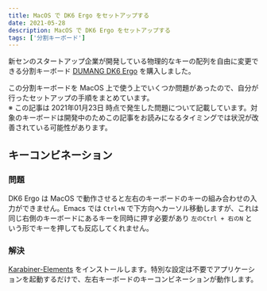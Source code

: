 ```yaml
---
title: MacOS で DK6 Ergo をセットアップする
date: 2021-05-28
description: MacOS で DK6 Ergo をセットアップする
tags: ['分割キーボード']
---
```


新センのスタートアップ企業が開発している物理的なキーの配列を自由に変更できる分割キーボード [DUMANG DK6 Ergo](http://www.beyondq.com/%E8%B6%85%E9%85%B7%E7%A7%91%E6%8A%80-%E6%AF%92%E8%9F%92%E9%94%AE%E7%9B%98-%E6%A8%A1%E5%9D%97%E5%8C%96%E9%94%AE%E7%9B%98-dk6-dumang.html) を購入しました。

この分割キーボードを MacOS 上で使う上でいくつか問題があったので、自分が行ったセットアップの手順をまとめています。  
※ この記事は 2021年01月23日 時点で発生した問題について記載しています。対象のキーボードは開発中のためこの記事をお読みになるタイミングでは状況が改善されている可能性があります。

## キーコンビネーション

### 問題

DK6 Ergo は MacOS で動作させると左右のキーボードのキーの組み合わせの入力ができません。Emacs では `Ctrl+N` で下方向へカーソル移動しますが、これは同じ右側のキーボードにあるキーを同時に押す必要があり `左のCtrl + 右のN` という形でキーを押しても反応してくれません。

### 解決

[Karabiner-Elements](https://karabiner-elements.pqrs.org/) をインストールします。特別な設定は不要でアプリケーションを起動するだけで、左右キーボードのキーコンビネーションが動作します。
